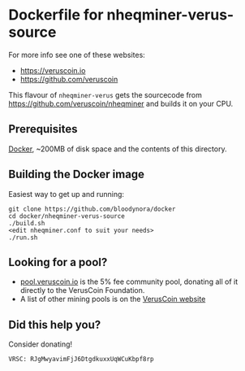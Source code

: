 # Dockerfile for nheqminer-verus-source

For more info see one of these websites: 

 * https://veruscoin.io
 * https://github.com/veruscoin

This flavour of `nheqminer-verus` gets the sourcecode from https://github.com/veruscoin/nheqminer and builds it on your CPU.

## Prerequisites

[Docker](https://docs.docker.com/install/), ~200MB of disk space and the contents of this directory.

## Building the Docker image

Easiest way to get up and running:

```
git clone https://github.com/bloodynora/docker
cd docker/nheqminer-verus-source
./build.sh
<edit nheqminer.conf to suit your needs>
./run.sh
```

## Looking for a pool? 

 * [pool.veruscoin.io](https://pool.veruscoin.io) is the 5% fee community pool, donating all of it directly to the VerusCoin Foundation.
 * A list of other mining pools is on the [VerusCoin website](https://veruscoin.io)

## Did this help you? 

Consider donating!

```
VRSC: RJgMwyavimFjJ6DtgdkuxxUqWCuKbpf8rp
```
